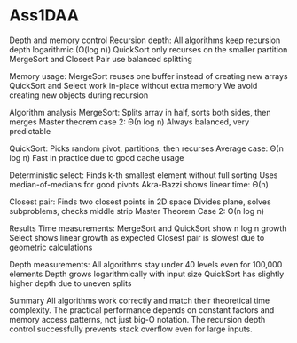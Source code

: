 # Ass1DAA
Depth and memory control
Recursion depth:
All algorithms keep recursion depth logarithmic (O(log n))
QuickSort only recurses on the smaller partition
MergeSort and Closest Pair use balanced splitting

Memory usage:
MergeSort reuses one buffer instead of creating new arrays
QuickSort and Select work in-place without extra memory
We avoid creating new objects during recursion


Algorithm analysis
MergeSort:
Splits array in half, sorts both sides, then merges
Master theorem case 2: Θ(n log n)
Always balanced, very predictable

QuickSort:
Picks random pivot, partitions, then recurses
Average case: Θ(n log n)
Fast in practice due to good cache usage

Deterministic select:
Finds k-th smallest element without full sorting
Uses median-of-medians for good pivots
Akra-Bazzi shows linear time: Θ(n)

Closest pair:
Finds two closest points in 2D space
Divides plane, solves subproblems, checks middle strip
Master Theorem Case 2: Θ(n log n)


Results
Time measurements:
MergeSort and QuickSort show n log n growth
Select shows linear growth as expected
Closest pair is slowest due to geometric calculations

Depth measurements:
All algorithms stay under 40 levels even for 100,000 elements
Depth grows logarithmically with input size
QuickSort has slightly higher depth due to uneven splits


Summary
All algorithms work correctly and match their theoretical time complexity. The practical performance depends on constant factors and memory access patterns, not just big-O notation. The recursion depth control successfully prevents stack overflow even for large inputs.
